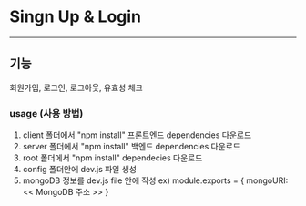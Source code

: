 # Singn Up & Login

---

## 기능

회원가입, 로그인, 로그아웃, 유효성 체크

### usage (사용 방법)

1. client 폴더에서 "npm install" 프론트엔드 dependencies 다운로드
2. server 폴더에서 "npm install" 백엔드 dependencies 다운로드
3. root 폴더에서 "npm install" dependecies 다운로드
4. config 폴더안에 dev.js 파일 생성
5. mongoDB 정보를 dev.js file 안에 작성
   ex) module.exports = { mongoURI: << MongoDB 주소 >> }

